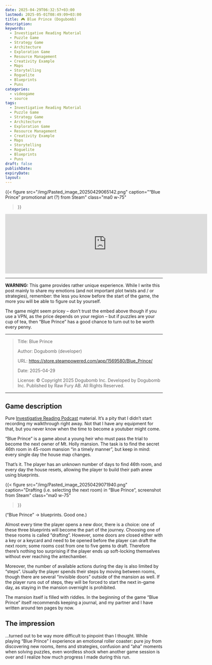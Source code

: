 ```yaml
---
date: 2025-04-29T06:32:57+03:00
lastmod: 2025-05-01T08:49:09+03:00
title: 🎮 Blue Prince (Dogubomb)
description: 
keywords:
  - Investigative Reading Material
  - Puzzle Game
  - Strategy Game
  - Architecture
  - Exploration Game
  - Resource Management
  - Creativity Example
  - Maps
  - Storytelling
  - Roguelite
  - Blueprints
  - Puns
categories:
  - videogame
  - source
tags: 
  - Investigative Reading Material
  - Puzzle Game
  - Strategy Game
  - Architecture
  - Exploration Game
  - Resource Management
  - Creativity Example
  - Maps
  - Storytelling
  - Roguelite
  - Blueprints
  - Puns
draft: false
publishDate: 
expiryDate: 
layout: 
---
```


{{< figure
  src="/img/Pasted_image_20250429065142.png"
  caption="“Blue Prince” promotional art (?) from Steam"
  class="ma0 w-75"
>}}

<iframe src="https://store.steampowered.com/widget/1569580/" frameborder="0" width="646" height="190"></iframe>

---

**WARNING:** This game provides rather unique experience. While I write this post mainly to share my emotions (and not important plot twists and / or strategies), remember: the less you know before the start of the game, the more you will be able to figure out by yourself.

The game might seem pricey – don’t trust the embed above though if you use a VPN, as the price depends on your region – but if puzzles are your cup of tea, then “Blue Prince” has a good chance to turn out to be worth every penny.
 
---

> Title: Blue Prince
> 
> Author: Dogubomb (developer)
> 
> URL: https://store.steampowered.com/app/1569580/Blue_Prince/
> 
> Date: 2025-04-29
> 
> License: © Copyright 2025 Dogubomb Inc. Developed by Dogubomb Inc. Published by Raw Fury AB. All Rights Reserved.

---

## Game description

Pure [Investigative Reading Podcast](https://cuprumbuddy.github.io/cuprum-garden/projects/investigative-reading-podcast/) material. It’s a pity that I didn’t start recording my walkthrough right away. Not that I have any equipment for that, but you never know when the time to become a youtuber might come.

“Blue Prince” is a game about a young heir who must pass the trial to become the next owner of Mt. Holly mansion. The task is to find the secret 46th room in 45-room mansion “in a timely manner”, but keep in mind: every single day the house map changes.

That’s it. The player has an unknown number of days to find 46th room, and every day the house resets, allowing the player to build their path anew using blueprints.

{{< figure
  src="/img/Pasted_image_20250429071940.png"
  caption="Drafting (i.e. selecting the next room) in “Blue Prince”, screenshot from Steam"
  class="ma0 w-75"
>}}

(“Blue Prince” → blueprints. Good one.)

Almost every time the player opens a new door, there is a choice: one of these three blueprints will become the part of the journey. Choosing one of these rooms is called “drafting”. However, some doors are closed either with a key or a keycard and need to be opened before the player can draft the next room; some rooms cost from one to five gems to draft. Therefore there’s nothing too surprising if the player ends up soft-locking themselves without ever reaching the antechamber.

Moreover, the number of available actions during the day is also limited by “steps”. Usually the player spends their steps by moving between rooms, though there are several “invisible doors” outside of the mansion as well. If the player runs out of steps, they will be forced to start the next in-game day, as staying in the mansion overnight is prohibited.

The mansion itself is filled with riddles. In the beginning of the game “Blue Prince” itself recommends keeping a journal, and my partner and I have written around ten pages by now.

## The impression
…turned out to be way more difficult to pinpoint than I thought. While playing “Blue Prince” I experience an emotional roller coaster: pure joy from discovering new rooms, items and strategies, confusion and “aha” moments when solving puzzles, even wordless shock when another game session is over and I realize how much progress I made during this run.

